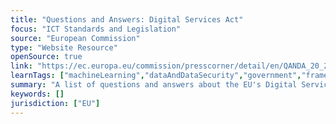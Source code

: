 ```yaml
---
title: "Questions and Answers: Digital Services Act"
focus: "ICT Standards and Legislation"
source: "European Commission"
type: "Website Resource"
openSource: true
link: "https://ec.europa.eu/commission/presscorner/detail/en/QANDA_20_2348"
learnTags: ["machineLearning","dataAndDataSecurity","government","framework","ict","legislationAndLaw"]
summary: "A list of questions and answers about the EU's Digital Services Act."
keywords: []
jurisdiction: ["EU"]
---
```

